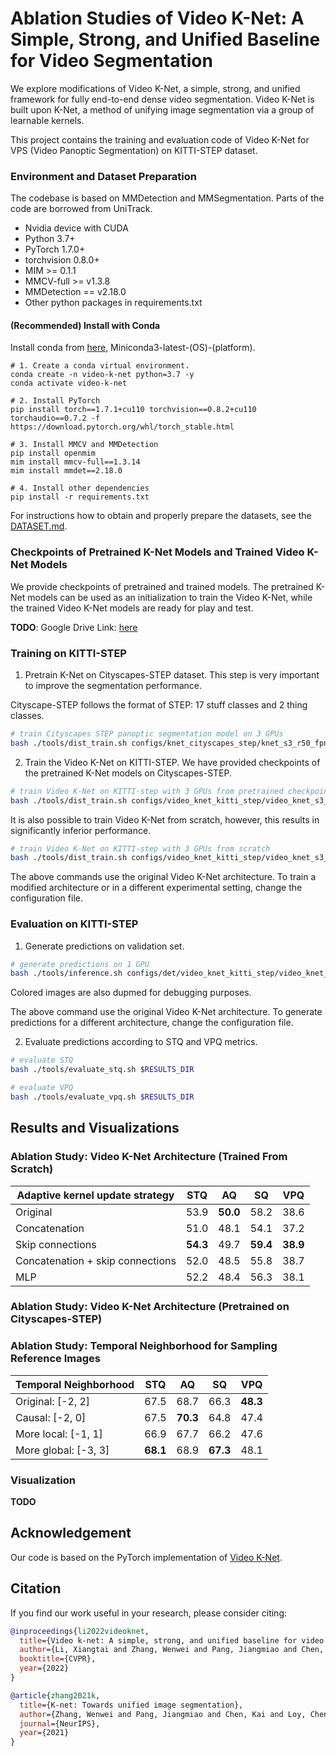 # Ablation Studies of Video K-Net: A Simple, Strong, and Unified Baseline for Video Segmentation

We explore modifications of Video K-Net, a simple, strong, and unified framework for fully end-to-end dense video segmentation. Video K-Net is built upon K-Net, a method of unifying image segmentation via a group of learnable kernels.

This project contains the training and evaluation code of Video K-Net for VPS (Video Panoptic Segmentation) on KITTI-STEP dataset.


### Environment and Dataset Preparation 
The codebase is based on MMDetection and MMSegmentation. Parts of the code are borrowed from UniTrack.
* Nvidia device with CUDA 
* Python 3.7+
* PyTorch 1.7.0+
* torchvision 0.8.0+
* MIM >= 0.1.1
* MMCV-full >= v1.3.8
* MMDetection == v2.18.0
* Other python packages in requirements.txt

#### (Recommended) Install with Conda

Install conda from [here](https://repo.anaconda.com/miniconda/), Miniconda3-latest-(OS)-(platform).
```shell
# 1. Create a conda virtual environment.
conda create -n video-k-net python=3.7 -y
conda activate video-k-net

# 2. Install PyTorch
pip install torch==1.7.1+cu110 torchvision==0.8.2+cu110 torchaudio==0.7.2 -f https://download.pytorch.org/whl/torch_stable.html

# 3. Install MMCV and MMDetection
pip install openmim
mim install mmcv-full==1.3.14
mim install mmdet==2.18.0

# 4. Install other dependencies
pip install -r requirements.txt
```

For instructions how to obtain and properly prepare the datasets, see the [DATASET.md](https://github.com/timpostuvan/Video-K-Net/blob/main/DATASET.md).


### Checkpoints of Pretrained K-Net Models and Trained Video K-Net Models

We provide checkpoints of pretrained and trained models. The pretrained K-Net models can be used as an initialization to train the Video K-Net, while the trained Video K-Net models are ready for play and test.

**TODO**: Google Drive Link: [here]()


### Training on KITTI-STEP

1. Pretrain K-Net on Cityscapes-STEP dataset. This step is very important to improve the segmentation performance.

Cityscape-STEP follows the format of STEP: 17 stuff classes and 2 thing classes. 

```bash
# train Cityscapes STEP panoptic segmentation model on 3 GPUs
bash ./tools/dist_train.sh configs/knet_cityscapes_step/knet_s3_r50_fpn.py 3 $WORK_DIR --no-validate
```

2. Train the Video K-Net on KITTI-STEP. We have provided checkpoints of the pretrained K-Net models on Cityscapes-STEP.

```bash
# train Video K-Net on KITTI-step with 3 GPUs from pretrained checkpoint
bash ./tools/dist_train.sh configs/video_knet_kitti_step/video_knet_s3_r50_rpn_1x_kitti_step_sigmoid_stride2_mask_embed_link_ffn_joint_train.py 3 $WORK_DIR --no-validate --load-from $CHECKPOINT
```

It is also possible to train Video K-Net from scratch, however, this results in significantly inferior performance.

```bash
# train Video K-Net on KITTI-step with 3 GPUs from scratch
bash ./tools/dist_train.sh configs/video_knet_kitti_step/video_knet_s3_r50_rpn_1x_kitti_step_sigmoid_stride2_mask_embed_link_ffn_joint_train.py 3 $WORK_DIR --no-validate
```

The above commands use the original Video K-Net architecture. To train a modified architecture or in a different experimental setting, change the configuration file.


### Evaluation on KITTI-STEP

1. Generate predictions on validation set.

```bash
# generate predictions on 1 GPU
bash ./tools/inference.sh configs/det/video_knet_kitti_step/video_knet_s3_r50_rpn_1x_kitti_step_sigmoid_stride2_mask_embed_link_ffn_joint_train.py $CHECKPOINT $RESULTS_DIR
```

Colored images are also dupmed for debugging purposes.

The above command use the original Video K-Net architecture. To generate predictions for a different architecture, change the configuration file.

2. Evaluate predictions according to STQ and VPQ metrics.

```bash
# evaluate STQ
bash ./tools/evaluate_stq.sh $RESULTS_DIR 
```

```bash
# evaluate VPQ
bash ./tools/evaluate_vpq.sh $RESULTS_DIR
```

## Results and Visualizations


### Ablation Study: Video K-Net Architecture (Trained From Scratch)

| Adaptive kernel update strategy  | STQ      | AQ       | SQ       | VPQ      |  
|----------------------------------|----------|----------|----------|----------|
| Original                         | 53.9     | **50.0** | 58.2     | 38.6     |
| Concatenation                    | 51.0     | 48.1     | 54.1     | 37.2     |
| Skip connections                 | **54.3** | 49.7     | **59.4** | **38.9** |
| Concatenation + skip connections | 52.0     | 48.5     | 55.8     | 38.7     |
| MLP                              | 52.2     | 48.4     | 56.3     | 38.1     |


### Ablation Study: Video K-Net Architecture (Pretrained on Cityscapes-STEP)


### Ablation Study: Temporal Neighborhood for Sampling Reference Images

| Temporal Neighborhood | STQ      | AQ       | SQ       | VPQ      |  
|-----------------------|----------|----------|----------|----------|
| Original: [-2, 2]     | 67.5     | 68.7     | 66.3     | **48.3** |
| Causal: [-2, 0]       | 67.5     | **70.3** | 64.8     | 47.4     |
| More local: [-1, 1]   | 66.9     | 67.7     | 66.2     | 47.6     |
| More global: [-3, 3]  | **68.1** | 68.9     | **67.3** | 48.1     |


### Visualization
**TODO**


## Acknowledgement

Our code is based on the PyTorch implementation of [Video K-Net](https://github.com/lxtGH/Video-K-Net).

## Citation

If you find our work useful in your research, please consider citing:

```bibtex
@inproceedings{li2022videoknet,
  title={Video k-net: A simple, strong, and unified baseline for video segmentation},
  author={Li, Xiangtai and Zhang, Wenwei and Pang, Jiangmiao and Chen, Kai and Cheng, Guangliang and Tong, Yunhai and Loy, Chen Change},
  booktitle={CVPR},
  year={2022}
}

@article{zhang2021k,
  title={K-net: Towards unified image segmentation},
  author={Zhang, Wenwei and Pang, Jiangmiao and Chen, Kai and Loy, Chen Change},
  journal={NeurIPS},
  year={2021}
}
```